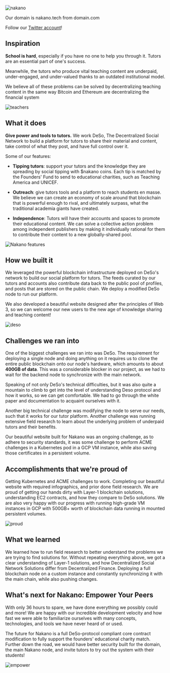 ![nakano](https://i.imgur.com/v9J6lCT.png)

Our domain is nakano.tech from domain.com

Follow our [Twitter account](https://twitter.com/nakano_nft)!

## Inspiration

**School is hard**, especially if you have no one to help you through it. Tutors are an essential part of one's success. 

Meanwhile, the tutors who produce vital teaching content are underpaid, under-engaged, and under-valued thanks to an outdated institutional model. 

We believe all of these problems can be solved by decentralizing teaching content in the same way Bitcoin and Ethereum are decentralizing the financial system

![teachers](https://i.imgur.com/BOFCVbQ.png)

## What it does

**Give power and tools to tutors.** We work DeSo, The Decentralized Social Network to build a platform for tutors to share their material and content, take control of what they post, and have full control over it.

Some of our features:

- **Tipping tutors**: support your tutors and the knowledge they are spreading by social tipping with $nakano coins. Each tip is matched by the Founders' Fund to send to educational charities, such as Teaching America and UNICEF.

- **Outreach**: give tutors tools and a platform to reach students en masse.  We believe we can create an economy of scale around that blockchain that is powerful enough to rival, and ultimately surpass, what the traditional academia giants have created.

- **Independence**: Tutors will have their accounts and spaces to promote their educational content. We can solve a collective action problem among independent publishers by making it individually rational for them to contribute their content to a new globally-shared pool.

![Nakano features](https://i.imgur.com/TC2oiVu.png)

## How we built it

We leveraged the powerful blockchain infrastructure deployed on DeSo's network to build our social platform for tutors. The feeds curated by our tutors and accounts also contribute data back to the public pool of profiles, and posts that are stored on the public chain. We deploy a modified DeSo node to run our platform. 

We also developed a beautiful website designed after the principles of Web 3, so we can welcome our new users to the new age of knowledge sharing and teaching content!

![deso](https://i.imgur.com/V5gH15D.png)

## Challenges we ran into

One of the biggest challenges we ran into was DeSo. The requirement for deploying a single node and doing anything on it requires us to clone the entire public blockchain onto our node's hardware, which amounts to about **400GB of data**. This was a considerable blocker in our project, as we had to wait for the backend node to synchronize with the main network.

Speaking of not only DeSo's technical difficulties, but it was also quite a mountain to climb to get into the level of understanding Deso protocol and how it works, so we can get comfortable. We had to go through the white paper and documentation to acquaint ourselves with it. 

Another big technical challenge was modifying the node to serve our needs, such that it works for our tutor platform. Another challenge was running extensive field research to learn about the underlying problem of underpaid tutors and their benefits.

Our beautiful website built for Nakano was an ongoing challenge, as to adhere to security standards, it was some challenge to perform ACME challenges in a Kubernetes pod in a GCP VM instance, while also saving those certificates in a persistent volume.

## Accomplishments that we're proud of

Getting Kubernetes and ACME challenges to work. Completing our beautiful website with required infographics, and prior done field research. We are proud of getting our hands dirty with Layer-1 blockchain solutions, understanding EC2 contracts, and how they compare to DeSo solutions. We are also very happy with our progress with running high-grade VM instances in GCP with 500GB+ worth of blockchain data running in mounted persistent volumes.

![proud](https://i.imgur.com/kSbUAPW.png)

## What we learned

We learned how to run field research to better understand the problems we are trying to find solutions for. Without repeating everything above, we got a clear understanding of Layer-1 solutions, and how Decentralized Social Network Solutions differ from Decentralized Finance. Deploying a full blockchain node on a custom instance and constantly synchronizing it with the main chain, while also pushing changes. 

## What's next for Nakano: Empower Your Peers

With only 36 hours to spare, we have done everything we possibly could and more! We are happy with our incredible development velocity and how fast we were able to familiarize ourselves with many concepts, technologies, and tools we have never heard of or used. 

The future for Nakano is a full DeSo-protocol compliant core contract modification to fully support the founders' educational charity match. Further down the road, we would have better security built for the domain, the main Nakano node, and invite tutors to try out the system with their students!

![empower](https://i.imgur.com/ttGPmfN.png)